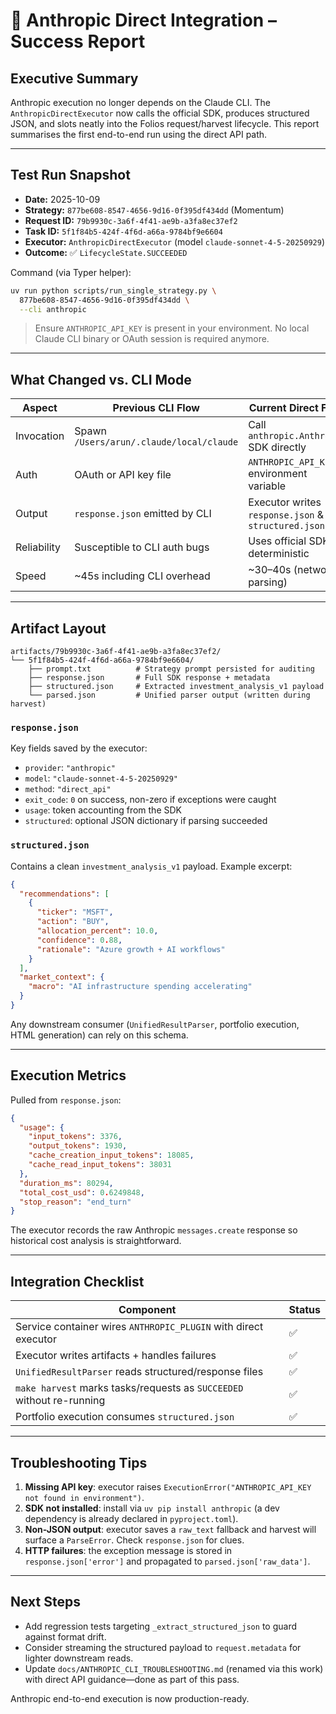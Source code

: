 # 🎉 Anthropic Direct Integration – Success Report

## Executive Summary

Anthropic execution no longer depends on the Claude CLI. The
`AnthropicDirectExecutor` now calls the official SDK, produces structured JSON, and
slots neatly into the Folios request/harvest lifecycle. This report summarises the
first end-to-end run using the direct API path.

---

## Test Run Snapshot

- **Date:** 2025-10-09
- **Strategy:** `877be608-8547-4656-9d16-0f395df434dd` (Momentum)
- **Request ID:** `79b9930c-3a6f-4f41-ae9b-a3fa8ec37ef2`
- **Task ID:** `5f1f84b5-424f-4f6d-a66a-9784bf9e6604`
- **Executor:** `AnthropicDirectExecutor` (model `claude-sonnet-4-5-20250929`)
- **Outcome:** ✅ `LifecycleState.SUCCEEDED`

Command (via Typer helper):

```bash
uv run python scripts/run_single_strategy.py \
  877be608-8547-4656-9d16-0f395df434dd \
  --cli anthropic
```

> Ensure `ANTHROPIC_API_KEY` is present in your environment. No local Claude CLI
> binary or OAuth session is required anymore.

---

## What Changed vs. CLI Mode

| Aspect | Previous CLI Flow | Current Direct Flow |
| --- | --- | --- |
| Invocation | Spawn `/Users/arun/.claude/local/claude` | Call `anthropic.Anthropic` SDK directly |
| Auth | OAuth or API key file | `ANTHROPIC_API_KEY` environment variable |
| Output | `response.json` emitted by CLI | Executor writes `response.json` & `structured.json` |
| Reliability | Susceptible to CLI auth bugs | Uses official SDK, deterministic |
| Speed | ~45s including CLI overhead | ~30–40s (network + parsing) |

---

## Artifact Layout

```
artifacts/79b9930c-3a6f-4f41-ae9b-a3fa8ec37ef2/
└── 5f1f84b5-424f-4f6d-a66a-9784bf9e6604/
    ├── prompt.txt          # Strategy prompt persisted for auditing
    ├── response.json       # Full SDK response + metadata
    ├── structured.json     # Extracted investment_analysis_v1 payload
    └── parsed.json         # Unified parser output (written during harvest)
```

### `response.json`

Key fields saved by the executor:

- `provider`: `"anthropic"`
- `model`: `"claude-sonnet-4-5-20250929"`
- `method`: `"direct_api"`
- `exit_code`: `0` on success, non-zero if exceptions were caught
- `usage`: token accounting from the SDK
- `structured`: optional JSON dictionary if parsing succeeded

### `structured.json`

Contains a clean `investment_analysis_v1` payload. Example excerpt:

```json
{
  "recommendations": [
    {
      "ticker": "MSFT",
      "action": "BUY",
      "allocation_percent": 10.0,
      "confidence": 0.88,
      "rationale": "Azure growth + AI workflows"
    }
  ],
  "market_context": {
    "macro": "AI infrastructure spending accelerating"
  }
}
```

Any downstream consumer (`UnifiedResultParser`, portfolio execution, HTML generation)
can rely on this schema.

---

## Execution Metrics

Pulled from `response.json`:

```json
{
  "usage": {
    "input_tokens": 3376,
    "output_tokens": 1930,
    "cache_creation_input_tokens": 18085,
    "cache_read_input_tokens": 38031
  },
  "duration_ms": 80294,
  "total_cost_usd": 0.6249848,
  "stop_reason": "end_turn"
}
```

The executor records the raw Anthropic `messages.create` response so historical cost
analysis is straightforward.

---

## Integration Checklist

| Component | Status |
| --- | --- |
| Service container wires `ANTHROPIC_PLUGIN` with direct executor | ✅ |
| Executor writes artifacts + handles failures | ✅ |
| `UnifiedResultParser` reads structured/response files | ✅ |
| `make harvest` marks tasks/requests as `SUCCEEDED` without re-running | ✅ |
| Portfolio execution consumes `structured.json` | ✅ |

---

## Troubleshooting Tips

1. **Missing API key**: executor raises `ExecutionError("ANTHROPIC_API_KEY not found in environment")`.
2. **SDK not installed**: install via `uv pip install anthropic` (a dev dependency is
   already declared in `pyproject.toml`).
3. **Non-JSON output**: executor saves a `raw_text` fallback and harvest will
   surface a `ParseError`. Check `response.json` for clues.
4. **HTTP failures**: the exception message is stored in `response.json['error']`
   and propagated to `parsed.json['raw_data']`.

---

## Next Steps

- Add regression tests targeting `_extract_structured_json` to guard against
  format drift.
- Consider streaming the structured payload to `request.metadata` for lighter
  downstream reads.
- Update `docs/ANTHROPIC_CLI_TROUBLESHOOTING.md` (renamed via this work) with direct
  API guidance—done as part of this pass.

Anthropic end-to-end execution is now production-ready.
